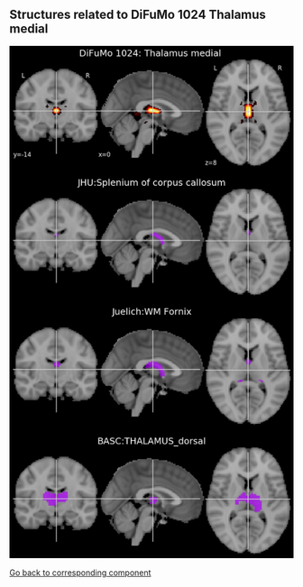 


## Structures related to DiFuMo 1024 Thalamus medial 

![917](917.jpg "Structures related to DiFuMo 1024 Thalamus medial ")

[Go back to corresponding component](https://parietal-inria.github.io/DiFuMo/1024/html/917.html)
